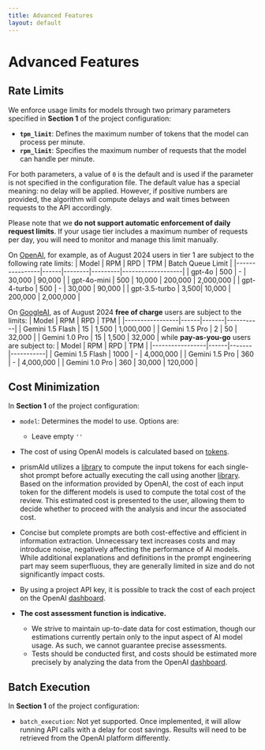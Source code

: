 ```yaml
---
title: Advanced Features
layout: default
---
```


# Advanced Features

## Rate Limits
We enforce usage limits for models through two primary parameters specified in **Section 1** of the project configuration:

- **`tpm_limit`**: Defines the maximum number of tokens that the model can process per minute.
- **`rpm_limit`**: Specifies the maximum number of requests that the model can handle per minute.

For both parameters, a value of `0` is the default and is used if the parameter is not specified in the configuration file. The default value has a special meaning: no delay will be applied. However, if positive numbers are provided, the algorithm will compute delays and wait times between requests to the API accordingly.

Please note that we **do not support automatic enforcement of daily request limits**. If your usage tier includes a maximum number of requests per day, you will need to monitor and manage this limit manually.

On [OpenAI](https://platform.openai.com/docs/guides/rate-limits/usage-tiers?context=tier-one), for example, as of August 2024 users in tier 1 are subject to the following rate limits:
| Model          | RPM  | RPD    | TPM     | Batch Queue Limit |
|----------------|------|--------|---------|-------------------|
| gpt-4o         | 500  | -      | 30,000  | 90,000            |
| gpt-4o-mini    | 500  | 10,000 | 200,000 | 2,000,000          |
| gpt-4-turbo    | 500  | -      | 30,000  | 90,000            |
| gpt-3.5-turbo  | 3,500| 10,000 | 200,000 | 2,000,000          |

On [GoogleAI](https://ai.google.dev/pricing), as of August 2024 **free of charge** users are subject to the limits:
| Model           | RPM  | RPD   | TPM       |
|-----------------|------|-------|-----------|
| Gemini 1.5 Flash | 15   | 1,500 | 1,000,000 |
| Gemini 1.5 Pro   | 2    | 50    | 32,000    |
| Gemini 1.0 Pro   | 15   | 1,500 | 32,000    |
while **pay-as-you-go** users are subject to:
| Model           | RPM  | RPD   | TPM       |
|-----------------|------|-------|-----------|
| Gemini 1.5 Flash | 1000   | - | 4,000,000 |
| Gemini 1.5 Pro   | 360    | - | 4,000,000   |
| Gemini 1.0 Pro   | 360   | 30,000 | 120,000    |


## Cost Minimization
In **Section 1** of the project configuration:
 - `model`: Determines the model to use. Options are:
    - Leave empty `''`

- The cost of using OpenAI models is calculated based on [tokens](https://help.openai.com/en/articles/4936856-what-are-tokens-and-how-to-count-them).
- prismAId utilizes a [library](https://github.com/pkoukk/tiktoken-go) to compute the input tokens for each single-shot prompt before actually executing the call using another [library](https://github.com/sashabaranov/go-openai). Based on the information provided by OpenAI, the cost of each input token for the different models is used to compute the total cost of the review. This estimated cost is presented to the user, allowing them to decide whether to proceed with the analysis and incur the associated cost.
- Concise but complete prompts are both cost-effective and efficient in information extraction. Unnecessary text increases costs and may introduce noise, negatively affecting the performance of AI models. While additional explanations and definitions in the prompt engineering part may seem superfluous, they are generally limited in size and do not significantly impact costs.
- By using a project API key, it is possible to track the cost of each project on the OpenAI [dashboard](https://platform.openai.com/usage).
- **The cost assessment function is indicative.**
  - We strive to maintain up-to-date data for cost estimation, though our estimations currently pertain only to the input aspect of AI model usage. As such, we cannot guarantee precise assessments.
  - Tests should be conducted first, and costs should be estimated more precisely by analyzing the data from the OpenAI [dashboard](https://platform.openai.com/usage).

## Batch Execution
In **Section 1** of the project configuration:
  - `batch_execution`: Not yet supported. Once implemented, it will allow running API calls with a delay for cost savings. Results will need to be retrieved from the OpenAI platform differently.


